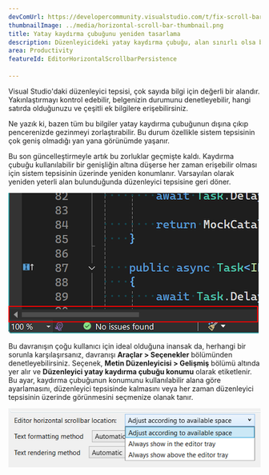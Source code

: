 ```yaml
---
devComUrl: https://developercommunity.visualstudio.com/t/fix-scroll-bars/1087969
thumbnailImage: ../media/horizontal-scroll-bar-thumbnail.png
title: Yatay kaydırma çubuğunu yeniden tasarlama
description: Düzenleyicideki yatay kaydırma çubuğu, alan sınırlı olsa bile kendisini her zaman erişilebilir olacak şekilde konumlayabiliyor.
area: Productivity
featureId: EditorHorizontalScrollbarPersistence

---
```



Visual Studio'daki düzenleyici tepsisi, çok sayıda bilgi için değerli bir alandır. Yakınlaştırmayı kontrol edebilir, belgenizin durumunu denetleyebilir, hangi satırda olduğunuzu ve çeşitli ek bilgilere erişebilirsiniz.

Ne yazık ki, bazen tüm bu bilgiler yatay kaydırma çubuğunun dışına çıkıp pencerenizde gezinmeyi zorlaştırabilir. Bu durum özellikle sistem tepsisinin çok geniş olmadığı yan yana görünümde yaşanır.

Bu son güncelleştirmeyle artık bu zorluklar geçmişte kaldı. Kaydırma çubuğu kullanılabilir bir genişliğin altına düşerse her zaman erişebilir olması için sistem tepsisinin üzerinde yeniden konumlanır. Varsayılan olarak yeniden yeterli alan bulunduğunda düzenleyici tepsisine geri döner.

![Düzenleyici tepsisinin üzerinde görüntülenen yatay kaydırma çubuğu](../media/horizontal-scroll-bar-thumbnail.png)

Bu davranışın çoğu kullanıcı için ideal olduğuna inansak da, herhangi bir sorunla karşılaşırsanız, davranışı **Araçlar > Seçenekler** bölümünden denetleyebilirsiniz. Seçenek, **Metin Düzenleyicisi > Gelişmiş** bölümü altında yer alır ve **Düzenleyici yatay kaydırma çubuğu konumu** olarak etiketlenir. Bu ayar, kaydırma çubuğunun konumunu kullanılabilir alana göre ayarlamasını, düzenleyici tepsisinde kalmasını veya her zaman düzenleyici tepsisinin üzerinde görünmesini seçmenize olanak tanır.

![Yatay Kaydırma Çubuğu Ayarı](../media/horizontal-scroll-bar-setting.png)
